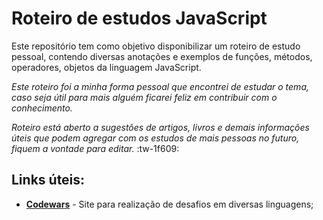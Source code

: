 # Roteiro de estudos JavaScript 

Este repositório tem como objetivo disponibilizar um roteiro de estudo pessoal, contendo diversas anotações e exemplos de funções, métodos, operadores, objetos da linguagem JavaScript.

*Este roteiro foi a minha forma pessoal que encontrei de estudar o tema, caso seja útil para mais alguém ficarei feliz em contribuir com o conhecimento.*

*Roteiro está aberto a sugestões de artigos, livros e demais informações úteis que podem agregar com os estudos de mais pessoas no futuro, fiquem a vontade para editar.*  :tw-1f609:

## Links úteis:
- [**Codewars**](https://www.codewars.com/users/sign_in "**Codewars**") - Site para realização de desafios em diversas linguagens;
